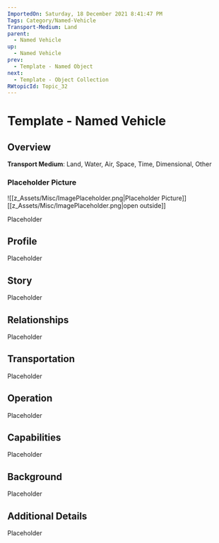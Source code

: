 ```yaml
---
ImportedOn: Saturday, 18 December 2021 8:41:47 PM
Tags: Category/Named-Vehicle
Transport-Medium: Land
parent:
  - Named Vehicle
up:
  - Named Vehicle
prev:
  - Template - Named Object
next:
  - Template - Object Collection
RWtopicId: Topic_32
---
```

# Template - Named Vehicle
## Overview
**Transport Medium**: Land, Water, Air, Space, Time, Dimensional, Other

### Placeholder Picture
![[z_Assets/Misc/ImagePlaceholder.png|Placeholder Picture]]
[[z_Assets/Misc/ImagePlaceholder.png|open outside]]

Placeholder

## Profile
Placeholder

## Story
Placeholder

## Relationships
Placeholder

## Transportation
Placeholder

## Operation
Placeholder

## Capabilities
Placeholder

## Background
Placeholder

## Additional Details
Placeholder

